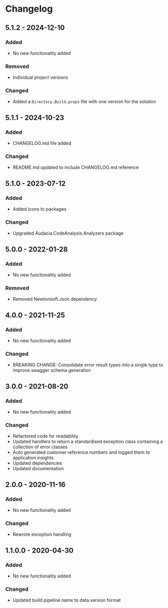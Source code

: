 ﻿# Changelog

## 5.1.2 - 2024-12-10
### Added
- No new functionality added

### Removed
- Individual project versions

### Changed
- Added a `Directory.Build.props` file with one version for the solution

## 5.1.1 - 2024-10-23
### Added
- CHANGELOG.md file added

### Changed
- README.md updated to include CHANGELOG.md reference

## 5.1.0 - 2023-07-12
### Added
- Added icons to packages

### Changed
- Upgraded Audacia.CodeAnalysis.Analyzers package

## 5.0.0 - 2022-01-28
### Added
- No new functionality added

### Removed
- Removed Newtonsoft.Json dependency

## 4.0.0 - 2021-11-25
### Added
- No new functionality added

### Changed
- BREAKING CHANGE: Consolidate error result types into a single type to improve swagger schema generation 

## 3.0.0 - 2021-08-20
### Added
- No new functionality added

### Changed
- Refactored code for readability
- Updated handlers to return a standardised exception class containing a collection of error classes
- Auto generated customer reference numbers and logged them to application insights
- Updated dependencies
- Updated documentation

## 2.0.0 - 2020-11-16
### Added
- No new functionality added

### Changed
- Rewrote exception handling

## 1.1.0.0 - 2020-04-30
### Added
- No new functionality added

### Changed
- Updated build pipeline name to data.version format
